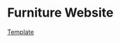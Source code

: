 # Furniture Website

[Template](<https://www.figma.com/file/wUqJub3Z4XdokxpCcCg4ge/Lalasia---Furniture-Website-%5BFreebie%5D-(Community)?node-id=0%3A1>)
